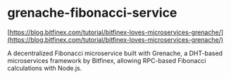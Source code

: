 # grenache-fibonacci-service

[https://blog.bitfinex.com/tutorial/bitfinex-loves-microservices-grenache/](https://blog.bitfinex.com/tutorial/bitfinex-loves-microservices-grenache/)

A decentralized Fibonacci microservice built with Grenache, a DHT-based microservices framework by Bitfinex, allowing RPC-based Fibonacci calculations with Node.js.
